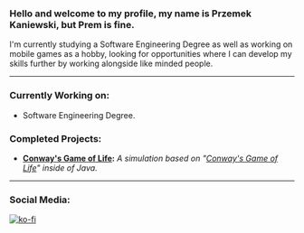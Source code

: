 ### Hello and welcome to my profile, my name is Przemek Kaniewski, but Prem is fine.
I'm currently studying a Software Engineering Degree as well as working on mobile games as a hobby, looking for opportunities where I can develop my skills further by working alongside like minded people.

___
### Currently Working on:
- Software Engineering Degree.

### Completed Projects:
- **[Conway's Game of Life](https://github.com/JustPrem/ConwaysGameOfLife):** *A simulation based on "[Conway's Game of Life](https://en.wikipedia.org/wiki/Conway%27s_Game_of_Life)" inside of Java.*

___
### Social Media:
[![ko-fi](https://ko-fi.com/img/githubbutton_sm.svg)](https://ko-fi.com/P5P2LKHM4)

[TwitterFollow]: https://www.twitter.com/Code_Prem
[Fiverr]: https://www.fiverr.com/Code_Prem
